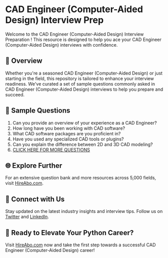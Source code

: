 # CAD Engineer (Computer-Aided Design) Interview Prep

Welcome to the CAD Engineer (Computer-Aided Design) Interview Preparation ! This resource is designed to help you ace your CAD Engineer (Computer-Aided Design) interviews with confidence.

## 🚀 Overview

Whether you're a seasoned CAD Engineer (Computer-Aided Design) or just starting in the field, this repository is tailored to enhance your interview readiness. We've curated a set of sample questions commonly asked in CAD Engineer (Computer-Aided Design) interviews to help you prepare and succeed.

## 📝 Sample Questions

1. Can you provide an overview of your experience as a CAD Engineer?
2. How long have you been working with CAD software?
3. What CAD software packages are you proficient in?
4. Have you used any specialized CAD tools or plugins?
5. Can you explain the difference between 2D and 3D CAD modeling?
6. [CLICK HERE FOR MORE QUESTIONS](https://hireabo.com/job/3_1_12/CAD%20Engineer%20ComputerAided%20Design)

## 🌐 Explore Further

For an extensive question bank and more resources across 5,000 fields, visit [HireAbo.com](https://www.hireabo.com).

## 📱 Connect with Us

Stay updated on the latest industry insights and interview tips. Follow us on [Twitter](https://twitter.com/hireabo) and [LinkedIn](https://www.linkedin.com/in/hire-abo-3609972a8/).

## 🚀 Ready to Elevate Your Python Career?

Visit [HireAbo.com](https://www.hireabo.com) now and take the first step towards a successful CAD Engineer (Computer-Aided Design) career!